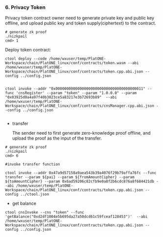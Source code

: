 ### 6. Privacy Token

Privacy token contract owner need to generate private key and public key offline, and upload public key and token supply(ciphertext) to the contract.

```shell
# generate zk proof
./nizkpail
cmd> 1
```



Deploy token contract:

```shell
ctool deploy --code /home/wxuser/temp/PlatONE-Workspace/chain/PlatONE_linux/conf/contracts/token.wasm --abi /home/wxuser/temp/PlatONE-Workspace/chain/PlatONE_linux/conf/contracts/token.cpp.abi.json --config ../config.json


ctool invoke --addr "0x0000000000000000000000000000000000000011" --func 'cnsRegister' --param "token" --param "1.0.0.0" --param "0x03925d0a4a97f40b3023ce5a83217e3b72693b89"  --abi /home/wxuser/temp/PlatONE-Workspace/chain/PlatONE_linux/conf/contracts/cnsManager.cpp.abi.json --config ../config.json 


```




+ transfer

  The sender need to first generate zero-knowledge proof offline, and upload the proof as the input of the transfer.

```shell
# generate zk proof
./nizkpail
cmd> 6

#invoke transfer function

ctool invoke --addr 0x47a9d57158a9aea543b39a4076f29b79affa76fc --func transfer --param ${pai} --param ${fromAmountCipher} --param ${toAmountCipher} --param 0x6ad59206c82cfb9e0a8f2b6cdc876a8f684421db --abi /home/wxuser/temp/PlatONE-Workspace/chain/PlatONE_linux/conf/contracts/token.cpp.abi.json --config ../ctool.json
```



+ get balance

```shell
ctool cnsInvoke --cns "token" --func 'getBalance("0xd2df1004e5b695da27a50dcd61c59fceaf128453")'  --abi /home/wxuser/temp/PlatONE-Workspace/chain/PlatONE_linux/conf/contracts/token.cpp.abi.json --config ../config.json
```


